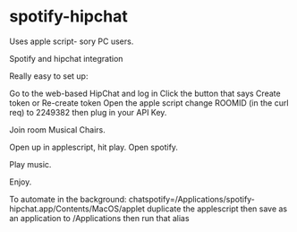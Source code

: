 spotify-hipchat
===============
Uses apple script- sory PC users.

Spotify and hipchat integration

Really easy to set up:

Go to the web-based HipChat and log in
Click the button that says Create token or Re-create token
Open the apple script change ROOMID (in the curl req) to 2249382 then plug in your API Key.

Join room Musical Chairs.

Open up in applescript, hit play. Open spotify. 

Play music.

Enjoy.

To automate in the background:
chatspotify=/Applications/spotify-hipchat.app/Contents/MacOS/applet
duplicate the applescript
then save as an application to /Applications
then run that alias
